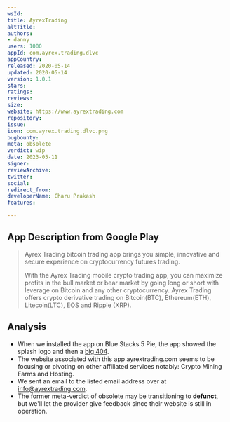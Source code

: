 ```yaml
---
wsId: 
title: AyrexTrading
altTitle: 
authors:
- danny
users: 1000
appId: com.ayrex.trading.dlvc
appCountry: 
released: 2020-05-14
updated: 2020-05-14
version: 1.0.1
stars: 
ratings: 
reviews: 
size: 
website: https://www.ayrextrading.com
repository: 
issue: 
icon: com.ayrex.trading.dlvc.png
bugbounty: 
meta: obsolete
verdict: wip
date: 2023-05-11
signer: 
reviewArchive: 
twitter: 
social: 
redirect_from: 
developerName: Charu Prakash
features: 

---
```


## App Description from Google Play 

> Ayrex Trading bitcoin trading app brings you simple, innovative and secure experience on cryptocurrency futures trading.
> 
> With the Ayrex Trading mobile crypto trading app, you can maximize profits in the bull market or bear market by going long or short with leverage on Bitcoin and any other cryptocurrency. Ayrex Trading offers crypto derivative trading on Bitcoin(BTC), Ethereum(ETH), Litecoin(LTC), EOS and Ripple (XRP).

## Analysis 

- When we installed the app on Blue Stacks 5 Pie, the app showed the splash logo and then a [big 404](https://twitter.com/BitcoinWalletz/status/1656604248698912772). 
- The website associated with this app ayrextrading.com seems to be focusing or pivoting on other affiliated services notably: Crypto Mining Farms and Hosting. 
- We sent an email to the listed email address over at info@ayrextrading.com. 
- The former meta-verdict of obsolete may be transitioning to **defunct**, but we'll let the provider give feedback since their website is still in operation.  